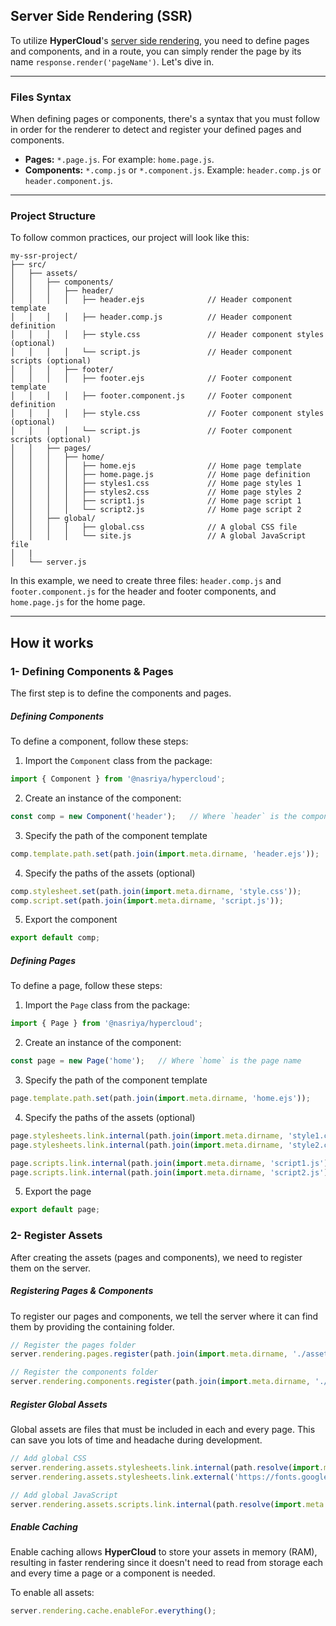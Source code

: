 ## Server Side Rendering (SSR)
To utilize **HyperCloud**'s [server side rendering](https://ferie.medium.com/what-is-the-server-side-rendering-and-how-it-works-f1d4bf9322c6), you need to define pages and components, and in a route, you can simply render the page by its name `response.render('pageName')`. Let's dive in.
___

### Files Syntax
When defining pages or components, there's a syntax that you must follow in order for the renderer to detect and register your defined pages and components.

- **Pages:** `*.page.js`. For example: `home.page.js`.
- **Components:** `*.comp.js` or `*.component.js`. Example: `header.comp.js` or `header.component.js`.
___

### Project Structure
To follow common practices, our project will look like this:
```
my-ssr-project/
├── src/
│   ├── assets/
│   │   ├── components/
│   │   │   ├── header/
│   │   │   │   ├── header.ejs              // Header component template
│   │   │   │   ├── header.comp.js          // Header component definition
│   │   │   │   ├── style.css               // Header component styles (optional)
│   │   │   │   └── script.js               // Header component scripts (optional)
│   │   │   ├── footer/
│   │   │   │   ├── footer.ejs              // Footer component template
│   │   │   │   ├── footer.component.js     // Footer component definition
│   │   │   │   ├── style.css               // Footer component styles (optional)
│   │   │   │   └── script.js               // Footer component scripts (optional)
│   │   ├── pages/
│   │   │   ├── home/
│   │   │   │   ├── home.ejs                // Home page template
│   │   │   │   ├── home.page.js            // Home page definition
│   │   │   │   ├── styles1.css             // Home page styles 1
│   │   │   │   ├── styles2.css             // Home page styles 2
│   │   │   │   ├── script1.js              // Home page script 1
│   │   │   │   └── script2.js              // Home page script 2
│   │   ├── global/
│   │   │   │   ├── global.css              // A global CSS file
│   │   │   │   └── site.js                 // A global JavaScript file
│   |
│   └── server.js
```

In this example, we need to create three files: `header.comp.js` and `footer.component.js` for the header and footer components, and `home.page.js` for the home page.

___
## How it works

### 1- Defining Components & Pages
The first step is to define the components and pages.

##### Defining Components
To define a component, follow these steps:

1. Import the `Component` class from the package:
```js
import { Component } from '@nasriya/hypercloud';
```

2. Create an instance of the component:
```js
const comp = new Component('header');   // Where `header` is the component name
```

3. Specify the path of the component template
```js
comp.template.path.set(path.join(import.meta.dirname, 'header.ejs'));
```

4. Specify the paths of the assets (optional)
```js
comp.stylesheet.set(path.join(import.meta.dirname, 'style.css'));
comp.script.set(path.join(import.meta.dirname, 'script.js'));
```

5. Export the component
```js
export default comp;
```

##### Defining Pages
To define a page, follow these steps:

1. Import the `Page` class from the package:
```js
import { Page } from '@nasriya/hypercloud';
```

2. Create an instance of the component:
```js
const page = new Page('home');   // Where `home` is the page name
```

3. Specify the path of the component template
```js
page.template.path.set(path.join(import.meta.dirname, 'home.ejs'));
```

4. Specify the paths of the assets (optional)
```js
page.stylesheets.link.internal(path.join(import.meta.dirname, 'style1.css'));
page.stylesheets.link.internal(path.join(import.meta.dirname, 'style2.css'));

page.scripts.link.internal(path.join(import.meta.dirname, 'script1.js'));
page.scripts.link.internal(path.join(import.meta.dirname, 'script2.js'));
```

5. Export the page
```js
export default page;
```

### 2- Register Assets
After creating the assets (pages and components), we need to register them on the server.

##### Registering Pages & Components
To register our pages and components, we tell the server where it can find them by providing the containing folder.

```js
// Register the pages folder
server.rendering.pages.register(path.join(import.meta.dirname, './assets/pages'));

// Register the components folder
server.rendering.components.register(path.join(import.meta.dirname, './assets/components'));
```

##### Register Global Assets
Global assets are files that must be included in each and every page. This can save you lots of time and headache during development.

```js
// Add global CSS
server.rendering.assets.stylesheets.link.internal(path.resolve(import.meta.dirname, 'global/global.css'));
server.rendering.assets.stylesheets.link.external('https://fonts.googleapis.com/css2?family=Material+Symbols+Outlined:opsz,wght,FILL,GRAD@24,400,0,0');

// Add global JavaScript
server.rendering.assets.scripts.link.internal(path.resolve(import.meta.dirname, 'global/site.js'));
```

##### Enable Caching
Enable caching allows **HyperCloud** to store your assets in memory (RAM), resulting in faster rendering since it doesn't need to read from storage each and every time a page or a component is needed.

To enable all assets:

```js
server.rendering.cache.enableFor.everything();
```